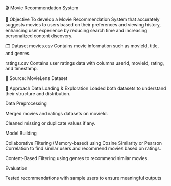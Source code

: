 🎬 Movie Recommendation System

📌 Objective
To develop a Movie Recommendation System that accurately suggests movies to users based on their preferences and viewing history, enhancing user experience by reducing search time and increasing personalized content discovery.

🗂️ Dataset
movies.csv
Contains movie information such as movieId, title, and genres.

ratings.csv
Contains user ratings data with columns userId, movieId, rating, and timestamp.

📍 Source: MovieLens Dataset

📝 Approach
Data Loading & Exploration
Loaded both datasets to understand their structure and distribution.

Data Preprocessing

Merged movies and ratings datasets on movieId.

Cleaned missing or duplicate values if any.

Model Building

Collaborative Filtering (Memory-based) using Cosine Similarity or Pearson Correlation to find similar users and recommend movies based on ratings.

Content-Based Filtering using genres to recommend similar movies.

Evaluation

Tested recommendations with sample users to ensure meaningful outputs
